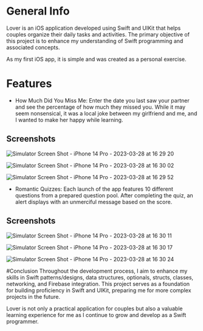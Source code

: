 # General Info

Lover is an iOS application developed using Swift and UIKit that helps couples organize their daily tasks and activities. The primary objective of this project is to enhance my understanding of Swift programming and associated concepts.

As my first iOS app, it is simple and was created as a personal exercise.


# Features

- How Much Did You Miss Me: Enter the date you last saw your partner and see the percentage of how much they missed you. While it may seem nonsensical, it was a local joke between my girlfriend and me, and I wanted to make her happy while learning.

## Screenshots

![Simulator Screen Shot - iPhone 14 Pro - 2023-03-28 at 16 29 20](https://user-images.githubusercontent.com/94520965/228272147-1ca0a7c4-5ed2-4763-aaa6-398f377baeee.png)

![Simulator Screen Shot - iPhone 14 Pro - 2023-03-28 at 16 30 02](https://user-images.githubusercontent.com/94520965/228272170-b792c721-b943-43b7-b55e-49f877b5d69c.png)

![Simulator Screen Shot - iPhone 14 Pro - 2023-03-28 at 16 29 52](https://user-images.githubusercontent.com/94520965/228272197-8d06d479-078f-46e6-8a10-ea2cae29c2ab.png)


- Romantic Quizzes: Each launch of the app features 10 different questions from a prepared question pool. After completing the quiz, an alert displays with an unmerciful message based on the score.

## Screenshots

![Simulator Screen Shot - iPhone 14 Pro - 2023-03-28 at 16 30 11](https://user-images.githubusercontent.com/94520965/228272762-6df5e645-27a7-4565-b657-edbf1185b9ce.png)

![Simulator Screen Shot - iPhone 14 Pro - 2023-03-28 at 16 30 17](https://user-images.githubusercontent.com/94520965/228272779-326fd6ed-1528-4f36-b618-aa9e1495e66a.png)

![Simulator Screen Shot - iPhone 14 Pro - 2023-03-28 at 16 30 24](https://user-images.githubusercontent.com/94520965/228272806-6b2d94ce-6f22-41f6-84b4-343a37a4822a.png)

#Conclusion
Throughout the development process, I aim to enhance my skills in Swift patterns/designs, data structures, optionals, structs, classes, networking, and Firebase integration. This project serves as a foundation for building proficiency in Swift and UIKit, preparing me for more complex projects in the future.

Lover is not only a practical application for couples but also a valuable learning experience for me as I continue to grow and develop as a Swift programmer.
